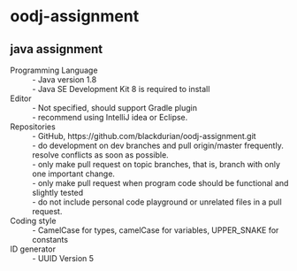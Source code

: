 # oodj-assignment
<h2>java assignment</h2>
<dl>
  <dt>Programming Language</dt>
    <dd>-	Java version 1.8</dd>
    <dd>-	Java SE Development Kit 8 is required to install </dd>
  <dt>Editor</dt>
    <dd>-	Not specified,  should support Gradle plugin</dd>
    <dd>-	recommend using IntelliJ idea or Eclipse.</dd>
  <dt>Repositories</dt>
    <dd>-	GitHub,   https://github.com/blackdurian/oodj-assignment.git</dd>
    <dd>-	do development on dev branches and pull origin/master frequently. resolve conflicts as soon as possible.</dd>
    <dd>-	only make pull request on topic branches, that is, branch with only one important change.</dd>
    <dd>-	only make pull request when program code should be functional and slightly tested</dd>
    <dd>-	do not include personal code playground or unrelated files in a pull request.</dd>
  <dt>Coding style</dt>
    <dd>-	CamelCase for types, camelCase for variables, UPPER_SNAKE for constants</dd>
  <dt>ID generator </dt>
    <dd>-	UUID Version 5</dd>
</dl>

